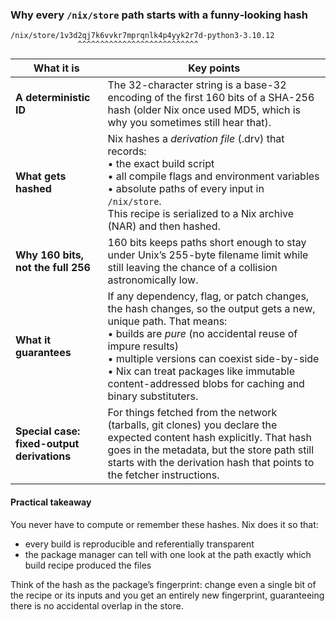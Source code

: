 ### Why every `/nix/store` path starts with a funny‐looking hash

```
/nix/store/1v3d2qj7k6vvkr7mprqnlk4p4yyk2r7d-python3-3.10.12
               ^^^^^^^^^^^^^^^^^^^^^^^^^^^
```

| What it is                                 | Key points                                                                                                                                                                                                                                                                                                                             |
| ------------------------------------------ | -------------------------------------------------------------------------------------------------------------------------------------------------------------------------------------------------------------------------------------------------------------------------------------------------------------------------------------- |
| **A deterministic ID**                     | The 32-character string is a base-32 encoding of the first 160 bits of a SHA-256 hash (older Nix once used MD5, which is why you sometimes still hear that).                                                                                                                                                                           |
| **What gets hashed**                       | Nix hashes a *derivation file* (.drv) that records:<br>• the exact build script<br>• all compile flags and environment variables<br>• absolute paths of every input in `/nix/store`.<br>This recipe is serialized to a Nix archive (NAR) and then hashed.                                                                              |
| **Why 160 bits, not the full 256**         | 160 bits keeps paths short enough to stay under Unix’s 255-byte filename limit while still leaving the chance of a collision astronomically low.                                                                                                                                                                                       |
| **What it guarantees**                     | If any dependency, flag, or patch changes, the hash changes, so the output gets a new, unique path. That means:<br>• builds are *pure* (no accidental reuse of impure results)<br>• multiple versions can coexist side-by-side<br>• Nix can treat packages like immutable content-addressed blobs for caching and binary substituters. |
| **Special case: fixed-output derivations** | For things fetched from the network (tarballs, git clones) you declare the expected content hash explicitly. That hash goes in the metadata, but the store path still starts with the derivation hash that points to the fetcher instructions.                                                                                         |

#### Practical takeaway

You never have to compute or remember these hashes. Nix does it so that:

* every build is reproducible and referentially transparent
* the package manager can tell with one look at the path exactly which build recipe produced the files

Think of the hash as the package’s fingerprint: change even a single bit of the recipe or its inputs and you get an entirely new fingerprint, guaranteeing there is no accidental overlap in the store.
